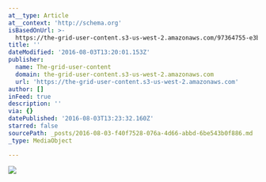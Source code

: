 ```yaml
---
at__type: Article
at__context: 'http://schema.org'
isBasedOnUrl: >-
  https://the-grid-user-content.s3-us-west-2.amazonaws.com/97364755-e3bb-45d1-b9d7-f96c332b7118.jpg
title: ''
dateModified: '2016-08-03T13:20:01.153Z'
publisher:
  name: The-grid-user-content
  domain: the-grid-user-content.s3-us-west-2.amazonaws.com
  url: 'https://the-grid-user-content.s3-us-west-2.amazonaws.com'
author: []
inFeed: true
description: ''
via: {}
datePublished: '2016-08-03T13:23:32.160Z'
starred: false
sourcePath: _posts/2016-08-03-f40f7528-076a-4d66-abbd-6be543b0f886.md
_type: MediaObject

---
```

![](https://the-grid-user-content.s3-us-west-2.amazonaws.com/97364755-e3bb-45d1-b9d7-f96c332b7118.jpg)
